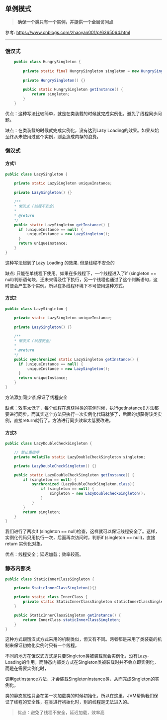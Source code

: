 ## 单例模式

 > **确保一个类只有一个实例，并提供一个全局访问点**
 
 参考: https://www.cnblogs.com/zhaoyan001/p/6365064.html

---

### 饿汉式
```java
    public class HungrySingleton {
    
        private static final HungrySingleton singleton = new HungrySingleton();
    
        private HungrySingleton() {}
    
        public static HungrySingleton getInstance() {
            return singleton;
        }
    }
```

优点：这种写法比较简单，就是在类装载的时候就完成实例化。避免了线程同步问题。

缺点：在类装载的时候就完成实例化，没有达到Lazy Loading的效果。如果从始至终从未使用过这个实例，则会造成内存的浪费。

### 懒汉式
  
#### 方式1

```java
public class LazySingleton {

    private static LazySingleton uniqueInstance;
    
    private LazySingleton() {}
    
    /**
    * 懒汉式 (线程不安全)
    *
    * @return
    */
    public static LazySingleton getInstance() {
      if (uniqueInstance == null) {
          uniqueInstance = new LazySingleton();
      }
      return uniqueInstance;
    }
}
```

这种写法起到了Lazy Loading 的效果. 但是线程不安全的

缺点: 只能在单线程下使用。如果在多线程下，一个线程进入了if (singleton == null)判断语句块，还未来得及往下执行，另一个线程也通过了这个判断语句，这时便会产生多个实例。所以在多线程环境下不可使用这种方式。

#### 方式2

```java
public class LazySingleton {

    private static LazySingleton uniqueInstance;
    
    private LazySingleton() {}
    
    /**
    * 懒汉式 (线程安全)
    *
    * @return
    */
    public synchronized static LazySingleton getInstance() {
      if (uniqueInstance == null) {
          uniqueInstance = new LazySingleton();
      }
      return uniqueInstance;
    }
}
```

方法添加同步锁,保证了线程安全

缺点：效率太低了，每个线程在想获得类的实例时候，执行getInstance()方法都要进行同步。而其实这个方法只执行一次实例化代码就够了，后面的想获得该类实例，直接return就行了。方法进行同步效率太低要改进。

#### 方式3

```java
public class LazyDoubleCheckSingleton {

    // 禁止重排序
    private volatile static LazyDoubleCheckSingleton singleton;

    private LazyDoubleCheckSingleton() {}

    public static LazyDoubleCheckSingleton getInstance() {
        if (singleton == null) {
            synchronized (LazyDoubleCheckSingleton.class){
                if (singleton == null) {
                    singleton = new LazyDoubleCheckSingleton();
                }
            }
        }
        return singleton;
    }
}
```

我们进行了两次if (singleton == null)检查，这样就可以保证线程安全了。这样，实例化代码只用执行一次，后面再次访问时，判断if (singleton == null)，直接 return 实例化对象。 

优点：线程安全；延迟加载；效率较高。

### 静态内部类

```java
public class StaticInnerClassSingleton {

    private StaticInnerClassSingleton(){}

    private static class InnerClass {
        private static StaticInnerClassSingleton staticInnerClassSingleton = new StaticInnerClassSingleton();
    }

    public StaticInnerClassSingleton getInstance() {
        return InnerClass.staticInnerClassSingleton;
    }
}
```

这种方式跟饿汉式方式采用的机制类似，但又有不同。两者都是采用了类装载的机制来保证初始化实例时只有一个线程。

不同的地方在饿汉式方式是只要Singleton类被装载就会实例化，没有Lazy-Loading的作用，而静态内部类方式在Singleton类被装载时并不会立即实例化，而是在需要实例化时，
  
调用getInstance方法，才会装载SingletonInstance类，从而完成Singleton的实例化。

类的静态属性只会在第一次加载类的时候初始化，所以在这里，JVM帮助我们保证了线程的安全性，在类进行初始化时，别的线程是无法进入的。

> 优点：避免了线程不安全，延迟加载，效率高


  